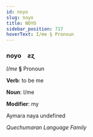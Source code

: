 ```yaml
---
id: noyo
slug: noyo
title: NOYO
sidebar_position: 717
hoverText: I/me § Pronoun
---
```


### noyo&emsp;<span kind="abugida">ƨɀ</span>

*I/me* **§** Pronoun

**Verb**: to be me

**Noun**: I/me

**Modifier**: my

Aymara naya undefined

*Quechumaran Language Family*